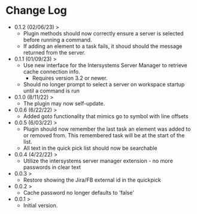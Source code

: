 # Change Log
- 0.1.2 (02/06/23) >
    - Plugin methods should now correctly ensure a server is selected before running a command.
    - If adding an element to a task fails, it shoud should the message returned from the server.
- 0.1.1 (01/09/23) >
    - Use new interface for the Intersystems Server Manager to retrieve cache connection info.
        - Requires version 3.2 or newer.
    - Should no longer prompt to select a server on workspace startup until a command is run
- 0.1.0 (8/11/22) >
    - The plugin may now self-update.
- 0.0.6 (6/22/22) >
    - Added goto functionality that mimics go to symbol with line offsets
- 0.0.5 (6/03/22) >
    - Plugin should now remember the last task an element was added to or removed from.  This remembered task will be at the start of the list.
    - All text in the quick pick list should now be searchable
- 0.0.4 (4/22/22) >
    - Utilize the intersystems server manager extension - no more passwords in clear text
- 0.0.3 >
    - Restore showing the Jira/FB external id in the quickpick
- 0.0.2 >
    - Cache password no longer defaults to 'false'
- 0.0.1 >
    - Initial version.